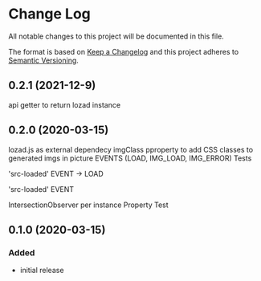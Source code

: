 # Change Log

All notable changes to this project will be documented in this file.

The format is based on [Keep a Changelog](http://keepachangelog.com/) and this project adheres to [Semantic Versioning](http://semver.org/).

<!--
   PRs should document their user-visible changes (if any) in the
   Unreleased section, uncommenting the header as necessary.
-->

<!-- ## Unreleased -->
<!-- ### Added -->
<!-- ### Changed -->
<!-- ### Removed -->
<!-- ### Fixed -->

## 0.2.1 (2021-12-9)

<!-- ### Added -->

api getter to return lozad instance

## 0.2.0 (2020-03-15)

<!-- ### Added -->

lozad.js as external dependecy imgClass pproperty to add CSS classes to generated imgs in picture EVENTS (LOAD, IMG_LOAD, IMG_ERROR) Tests

<!-- ### Changed -->

'src-loaded' EVENT -> LOAD

<!-- ### Removed -->

'src-loaded' EVENT

<!-- ### Fixed -->

IntersectionObserver per instance Property Test

## 0.1.0 (2020-03-15)

### Added

-   initial release
